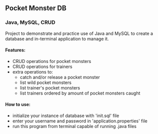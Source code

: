 ## Pocket Monster DB
### Java, MySQL, CRUD

Project to demonstrate and practice use of Java and MySQL to create a database and in-terminal application to manage it.  
  
#### Features:
* CRUD operations for pocket monsters
* CRUD operations for trainers
* extra operations to:
    * catch and/or release a pocket monster
    * list wild pocket monsters
    * list trainer's pocket monsters
    * list trainers ordered by amount of pocket monsters caught
  
#### How to use:
* initialize your instance of database with 'init.sql' file
* enter your username and password in 'application.properties' file
* run this program from terminal capable of running .java files
